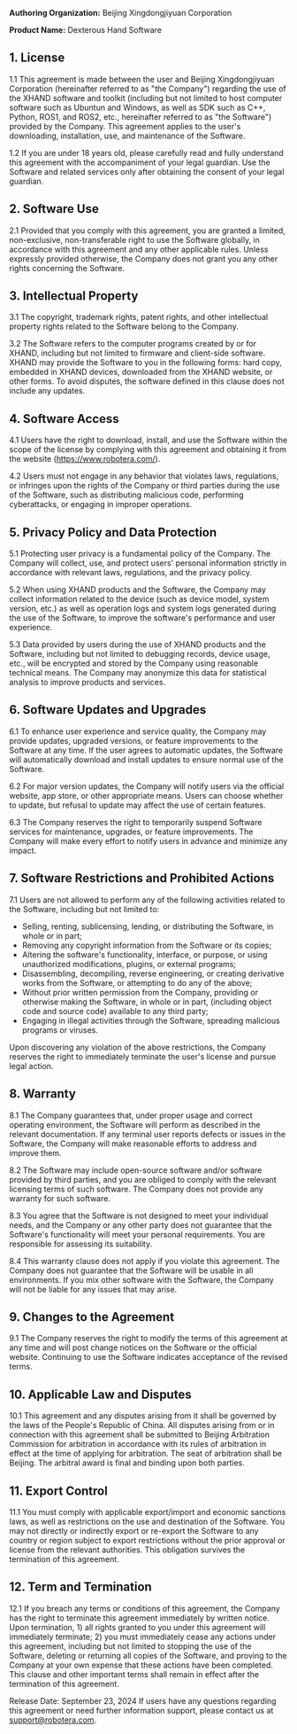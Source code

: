 **Authoring Organization:** Beijing Xingdongjiyuan Corporation

**Product Name:** Dexterous Hand Software
## 1. License

1.1 This agreement is made between the user and Beijing Xingdongjiyuan Corporation (hereinafter referred to as "the Company") regarding the use of the XHAND software and toolkit (including but not limited to host computer software such as Ubuntun and Windows, as well as SDK such as C++, Python, ROS1, and ROS2, etc., hereinafter referred to as "the Software") provided by the Company. This agreement applies to the user's downloading, installation, use, and maintenance of the Software.

1.2 If you are under 18 years old, please carefully read and fully understand this agreement with the accompaniment of your legal guardian. Use the Software and related services only after obtaining the consent of your legal guardian. 

## 2. Software Use

2.1 Provided that you comply with this agreement, you are granted a limited, non-exclusive, non-transferable right to use the Software globally, in accordance with this agreement and any other applicable rules. Unless expressly provided otherwise, the Company does not grant you any other rights concerning the Software.

## 3. Intellectual Property

3.1 The copyright, trademark rights, patent rights, and other intellectual property rights related to the Software belong to the Company.

3.2 The Software refers to the computer programs created by or for XHAND, including but not limited to firmware and client-side software. XHAND may provide the Software to you in the following forms: hard copy, embedded in XHAND devices, downloaded from the XHAND website, or other forms. To avoid disputes, the software defined in this clause does not include any updates.

## 4. Software Access

4.1 Users have the right to download, install, and use the Software within the scope of the license by complying with this agreement and obtaining it from the website (https://www.robotera.com/).

4.2 Users must not engage in any behavior that violates laws, regulations, or infringes upon the rights of the Company or third parties during the use of the Software, such as distributing malicious code, performing cyberattacks, or engaging in improper operations.

## 5. Privacy Policy and Data Protection

5.1 Protecting user privacy is a fundamental policy of the Company. The Company will collect, use, and protect users' personal information strictly in accordance with relevant laws, regulations, and the privacy policy.

5.2 When using XHAND products and the Software, the Company may collect information related to the device (such as device model, system version, etc.) as well as operation logs and system logs generated during the use of the Software, to improve the software's performance and user experience.

5.3 Data provided by users during the use of XHAND products and the Software, including but not limited to debugging records, device usage, etc., will be encrypted and stored by the Company using reasonable technical means. The Company may anonymize this data for statistical analysis to improve products and services.

## 6. Software Updates and Upgrades

6.1 To enhance user experience and service quality, the Company may provide updates, upgraded versions, or feature improvements to the Software at any time. If the user agrees to automatic updates, the Software will automatically download and install updates to ensure normal use of the Software.

6.2 For major version updates, the Company will notify users via the official website, app store, or other appropriate means. Users can choose whether to update, but refusal to update may affect the use of certain features.

6.3 The Company reserves the right to temporarily suspend Software services for maintenance, upgrades, or feature improvements. The Company will make every effort to notify users in advance and minimize any impact.

## 7. Software Restrictions and Prohibited Actions

7.1 Users are not allowed to perform any of the following activities related to the Software, including but not limited to:

 * Selling, renting, sublicensing, lending, or distributing the Software, in whole or in part;
 * Removing any copyright information from the Software or its copies;
 * Altering the software's functionality, interface, or purpose, or using unauthorized modifications, plugins, or external programs;
 * Disassembling, decompiling, reverse engineering, or creating derivative works from the Software, or attempting to do any of the above;
 * Without prior written permission from the Company, providing or otherwise making the Software, in whole or in part, (including object code and source code) available to any third party;
 * Engaging in illegal activities through the Software, spreading malicious programs or viruses.

Upon discovering any violation of the above restrictions, the Company reserves the right to immediately terminate the user's license and pursue legal action.

## 8. Warranty

8.1 The Company guarantees that, under proper usage and correct operating environment, the Software will perform as described in the relevant documentation. If any terminal user reports defects or issues in the Software, the Company will make reasonable efforts to address and improve them.

8.2 The Software may include open-source software and/or software provided by third parties, and you are obliged to comply with the relevant licensing terms of such software. The Company does not provide any warranty for such software.

8.3 You agree that the Software is not designed to meet your individual needs, and the Company or any other party does not guarantee that the Software's functionality will meet your personal requirements. You are responsible for assessing its suitability.

8.4 This warranty clause does not apply if you violate this agreement. The Company does not guarantee that the Software will be usable in all environments. If you mix other software with the Software, the Company will not be liable for any issues that may arise.

## 9. Changes to the Agreement

9.1 The Company reserves the right to modify the terms of this agreement at any time and will post change notices on the Software or the official website. Continuing to use the Software indicates acceptance of the revised terms.

## 10. Applicable Law and Disputes

10.1 This agreement and any disputes arising from it shall be governed by the laws of the People's Republic of China. All disputes arising from or in connection with this agreement shall be submitted to Beijing Arbitration Commission for arbitration in accordance with its rules of arbitration in effect at the time of applying for arbitration. The seat of arbitration shall be Beijing. The arbitral award is final and binding upon both parties.

## 11. Export Control

11.1 You must comply with applicable export/import and economic sanctions laws, as well as restrictions on the use and destination of the Software. You may not directly or indirectly export or re-export the Software to any country or region subject to export restrictions without the prior approval or license from the relevant authorities. This obligation survives the termination of this agreement.

## 12. Term and Termination

12.1 If you breach any terms or conditions of this agreement, the Company has the right to terminate this agreement immediately by written notice. Upon termination, 1) all rights granted to you under this agreement will immediately terminate; 2) you must immediately cease any actions under this agreement, including but not limited to stopping the use of the Software, deleting or returning all copies of the Software, and proving to the Company at your own expense that these actions have been completed. This clause and other important terms shall remain in effect after the termination of this agreement.

Release Date: September 23, 2024
If users have any questions regarding this agreement or need further information support, please contact us at support@robotera.com.
